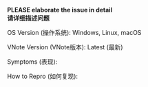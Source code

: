 **PLEASE elaborate the issue in detail**  
**请详细描述问题**

OS Version (操作系统): Windows, Linux, macOS

VNote Version (VNote版本): Latest (最新)

Symptoms (表现):


How to Repro (如何复现):

